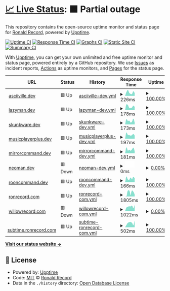 # [📈 Live Status](https://doctorfree.github.io/upptime): <!--live status--> **🟧 Partial outage**

This repository contains the open-source uptime monitor and status page for [Ronald Record](http://ronrecord.com), powered by [Upptime](https://github.com/upptime/upptime).

[![Uptime CI](https://github.com/doctorfree/upptime/workflows/Uptime%20CI/badge.svg)](https://github.com/doctorfree/upptime/actions?query=workflow%3A%22Uptime+CI%22)
[![Response Time CI](https://github.com/doctorfree/upptime/workflows/Response%20Time%20CI/badge.svg)](https://github.com/doctorfree/upptime/actions?query=workflow%3A%22Response+Time+CI%22)
[![Graphs CI](https://github.com/doctorfree/upptime/workflows/Graphs%20CI/badge.svg)](https://github.com/doctorfree/upptime/actions?query=workflow%3A%22Graphs+CI%22)
[![Static Site CI](https://github.com/doctorfree/upptime/workflows/Static%20Site%20CI/badge.svg)](https://github.com/doctorfree/upptime/actions?query=workflow%3A%22Static+Site+CI%22)
[![Summary CI](https://github.com/doctorfree/upptime/workflows/Summary%20CI/badge.svg)](https://github.com/doctorfree/upptime/actions?query=workflow%3A%22Summary+CI%22)

With [Upptime](https://upptime.js.org), you can get your own unlimited and free uptime monitor and status page, powered entirely by a GitHub repository. We use [Issues](https://github.com/doctorfree/upptime/issues) as incident reports, [Actions](https://github.com/doctorfree/upptime/actions) as uptime monitors, and [Pages](https://doctorfree.github.io/upptime) for the status page.

<!--start: status pages-->
<!-- This summary is generated by Upptime (https://github.com/upptime/upptime) -->
<!-- Do not edit this manually, your changes will be overwritten -->
<!-- prettier-ignore -->
| URL | Status | History | Response Time | Uptime |
| --- | ------ | ------- | ------------- | ------ |
| <img alt="" src="https://icons.duckduckgo.com/ip3/asciiville.dev.ico" height="13"> [asciiville.dev](https://asciiville.dev) | 🟩 Up | [asciiville-dev.yml](https://github.com/doctorfree/upptime/commits/HEAD/history/asciiville-dev.yml) | <details><summary><img alt="Response time graph" src="./graphs/asciiville-dev/response-time-week.png" height="20"> 226ms</summary><br><a href="https://doctorfree.github.io/upptime/history/asciiville-dev"><img alt="Response time 170" src="https://img.shields.io/endpoint?url=https%3A%2F%2Fraw.githubusercontent.com%2Fdoctorfree%2Fupptime%2FHEAD%2Fapi%2Fasciiville-dev%2Fresponse-time.json"></a><br><a href="https://doctorfree.github.io/upptime/history/asciiville-dev"><img alt="24-hour response time 200" src="https://img.shields.io/endpoint?url=https%3A%2F%2Fraw.githubusercontent.com%2Fdoctorfree%2Fupptime%2FHEAD%2Fapi%2Fasciiville-dev%2Fresponse-time-day.json"></a><br><a href="https://doctorfree.github.io/upptime/history/asciiville-dev"><img alt="7-day response time 226" src="https://img.shields.io/endpoint?url=https%3A%2F%2Fraw.githubusercontent.com%2Fdoctorfree%2Fupptime%2FHEAD%2Fapi%2Fasciiville-dev%2Fresponse-time-week.json"></a><br><a href="https://doctorfree.github.io/upptime/history/asciiville-dev"><img alt="30-day response time 220" src="https://img.shields.io/endpoint?url=https%3A%2F%2Fraw.githubusercontent.com%2Fdoctorfree%2Fupptime%2FHEAD%2Fapi%2Fasciiville-dev%2Fresponse-time-month.json"></a><br><a href="https://doctorfree.github.io/upptime/history/asciiville-dev"><img alt="1-year response time 181" src="https://img.shields.io/endpoint?url=https%3A%2F%2Fraw.githubusercontent.com%2Fdoctorfree%2Fupptime%2FHEAD%2Fapi%2Fasciiville-dev%2Fresponse-time-year.json"></a></details> | <details><summary><a href="https://doctorfree.github.io/upptime/history/asciiville-dev">100.00%</a></summary><a href="https://doctorfree.github.io/upptime/history/asciiville-dev"><img alt="All-time uptime 100.00%" src="https://img.shields.io/endpoint?url=https%3A%2F%2Fraw.githubusercontent.com%2Fdoctorfree%2Fupptime%2FHEAD%2Fapi%2Fasciiville-dev%2Fuptime.json"></a><br><a href="https://doctorfree.github.io/upptime/history/asciiville-dev"><img alt="24-hour uptime 100.00%" src="https://img.shields.io/endpoint?url=https%3A%2F%2Fraw.githubusercontent.com%2Fdoctorfree%2Fupptime%2FHEAD%2Fapi%2Fasciiville-dev%2Fuptime-day.json"></a><br><a href="https://doctorfree.github.io/upptime/history/asciiville-dev"><img alt="7-day uptime 100.00%" src="https://img.shields.io/endpoint?url=https%3A%2F%2Fraw.githubusercontent.com%2Fdoctorfree%2Fupptime%2FHEAD%2Fapi%2Fasciiville-dev%2Fuptime-week.json"></a><br><a href="https://doctorfree.github.io/upptime/history/asciiville-dev"><img alt="30-day uptime 100.00%" src="https://img.shields.io/endpoint?url=https%3A%2F%2Fraw.githubusercontent.com%2Fdoctorfree%2Fupptime%2FHEAD%2Fapi%2Fasciiville-dev%2Fuptime-month.json"></a><br><a href="https://doctorfree.github.io/upptime/history/asciiville-dev"><img alt="1-year uptime 100.00%" src="https://img.shields.io/endpoint?url=https%3A%2F%2Fraw.githubusercontent.com%2Fdoctorfree%2Fupptime%2FHEAD%2Fapi%2Fasciiville-dev%2Fuptime-year.json"></a></details>
| <img alt="" src="https://icons.duckduckgo.com/ip3/lazyman.dev.ico" height="13"> [lazyman.dev](https://lazyman.dev) | 🟩 Up | [lazyman-dev.yml](https://github.com/doctorfree/upptime/commits/HEAD/history/lazyman-dev.yml) | <details><summary><img alt="Response time graph" src="./graphs/lazyman-dev/response-time-week.png" height="20"> 178ms</summary><br><a href="https://doctorfree.github.io/upptime/history/lazyman-dev"><img alt="Response time 168" src="https://img.shields.io/endpoint?url=https%3A%2F%2Fraw.githubusercontent.com%2Fdoctorfree%2Fupptime%2FHEAD%2Fapi%2Flazyman-dev%2Fresponse-time.json"></a><br><a href="https://doctorfree.github.io/upptime/history/lazyman-dev"><img alt="24-hour response time 191" src="https://img.shields.io/endpoint?url=https%3A%2F%2Fraw.githubusercontent.com%2Fdoctorfree%2Fupptime%2FHEAD%2Fapi%2Flazyman-dev%2Fresponse-time-day.json"></a><br><a href="https://doctorfree.github.io/upptime/history/lazyman-dev"><img alt="7-day response time 178" src="https://img.shields.io/endpoint?url=https%3A%2F%2Fraw.githubusercontent.com%2Fdoctorfree%2Fupptime%2FHEAD%2Fapi%2Flazyman-dev%2Fresponse-time-week.json"></a><br><a href="https://doctorfree.github.io/upptime/history/lazyman-dev"><img alt="30-day response time 214" src="https://img.shields.io/endpoint?url=https%3A%2F%2Fraw.githubusercontent.com%2Fdoctorfree%2Fupptime%2FHEAD%2Fapi%2Flazyman-dev%2Fresponse-time-month.json"></a><br><a href="https://doctorfree.github.io/upptime/history/lazyman-dev"><img alt="1-year response time 174" src="https://img.shields.io/endpoint?url=https%3A%2F%2Fraw.githubusercontent.com%2Fdoctorfree%2Fupptime%2FHEAD%2Fapi%2Flazyman-dev%2Fresponse-time-year.json"></a></details> | <details><summary><a href="https://doctorfree.github.io/upptime/history/lazyman-dev">100.00%</a></summary><a href="https://doctorfree.github.io/upptime/history/lazyman-dev"><img alt="All-time uptime 100.00%" src="https://img.shields.io/endpoint?url=https%3A%2F%2Fraw.githubusercontent.com%2Fdoctorfree%2Fupptime%2FHEAD%2Fapi%2Flazyman-dev%2Fuptime.json"></a><br><a href="https://doctorfree.github.io/upptime/history/lazyman-dev"><img alt="24-hour uptime 100.00%" src="https://img.shields.io/endpoint?url=https%3A%2F%2Fraw.githubusercontent.com%2Fdoctorfree%2Fupptime%2FHEAD%2Fapi%2Flazyman-dev%2Fuptime-day.json"></a><br><a href="https://doctorfree.github.io/upptime/history/lazyman-dev"><img alt="7-day uptime 100.00%" src="https://img.shields.io/endpoint?url=https%3A%2F%2Fraw.githubusercontent.com%2Fdoctorfree%2Fupptime%2FHEAD%2Fapi%2Flazyman-dev%2Fuptime-week.json"></a><br><a href="https://doctorfree.github.io/upptime/history/lazyman-dev"><img alt="30-day uptime 100.00%" src="https://img.shields.io/endpoint?url=https%3A%2F%2Fraw.githubusercontent.com%2Fdoctorfree%2Fupptime%2FHEAD%2Fapi%2Flazyman-dev%2Fuptime-month.json"></a><br><a href="https://doctorfree.github.io/upptime/history/lazyman-dev"><img alt="1-year uptime 100.00%" src="https://img.shields.io/endpoint?url=https%3A%2F%2Fraw.githubusercontent.com%2Fdoctorfree%2Fupptime%2FHEAD%2Fapi%2Flazyman-dev%2Fuptime-year.json"></a></details>
| <img alt="" src="https://icons.duckduckgo.com/ip3/skunkware.dev.ico" height="13"> [skunkware.dev](https://skunkware.dev) | 🟩 Up | [skunkware-dev.yml](https://github.com/doctorfree/upptime/commits/HEAD/history/skunkware-dev.yml) | <details><summary><img alt="Response time graph" src="./graphs/skunkware-dev/response-time-week.png" height="20"> 173ms</summary><br><a href="https://doctorfree.github.io/upptime/history/skunkware-dev"><img alt="Response time 166" src="https://img.shields.io/endpoint?url=https%3A%2F%2Fraw.githubusercontent.com%2Fdoctorfree%2Fupptime%2FHEAD%2Fapi%2Fskunkware-dev%2Fresponse-time.json"></a><br><a href="https://doctorfree.github.io/upptime/history/skunkware-dev"><img alt="24-hour response time 161" src="https://img.shields.io/endpoint?url=https%3A%2F%2Fraw.githubusercontent.com%2Fdoctorfree%2Fupptime%2FHEAD%2Fapi%2Fskunkware-dev%2Fresponse-time-day.json"></a><br><a href="https://doctorfree.github.io/upptime/history/skunkware-dev"><img alt="7-day response time 173" src="https://img.shields.io/endpoint?url=https%3A%2F%2Fraw.githubusercontent.com%2Fdoctorfree%2Fupptime%2FHEAD%2Fapi%2Fskunkware-dev%2Fresponse-time-week.json"></a><br><a href="https://doctorfree.github.io/upptime/history/skunkware-dev"><img alt="30-day response time 198" src="https://img.shields.io/endpoint?url=https%3A%2F%2Fraw.githubusercontent.com%2Fdoctorfree%2Fupptime%2FHEAD%2Fapi%2Fskunkware-dev%2Fresponse-time-month.json"></a><br><a href="https://doctorfree.github.io/upptime/history/skunkware-dev"><img alt="1-year response time 175" src="https://img.shields.io/endpoint?url=https%3A%2F%2Fraw.githubusercontent.com%2Fdoctorfree%2Fupptime%2FHEAD%2Fapi%2Fskunkware-dev%2Fresponse-time-year.json"></a></details> | <details><summary><a href="https://doctorfree.github.io/upptime/history/skunkware-dev">100.00%</a></summary><a href="https://doctorfree.github.io/upptime/history/skunkware-dev"><img alt="All-time uptime 100.00%" src="https://img.shields.io/endpoint?url=https%3A%2F%2Fraw.githubusercontent.com%2Fdoctorfree%2Fupptime%2FHEAD%2Fapi%2Fskunkware-dev%2Fuptime.json"></a><br><a href="https://doctorfree.github.io/upptime/history/skunkware-dev"><img alt="24-hour uptime 100.00%" src="https://img.shields.io/endpoint?url=https%3A%2F%2Fraw.githubusercontent.com%2Fdoctorfree%2Fupptime%2FHEAD%2Fapi%2Fskunkware-dev%2Fuptime-day.json"></a><br><a href="https://doctorfree.github.io/upptime/history/skunkware-dev"><img alt="7-day uptime 100.00%" src="https://img.shields.io/endpoint?url=https%3A%2F%2Fraw.githubusercontent.com%2Fdoctorfree%2Fupptime%2FHEAD%2Fapi%2Fskunkware-dev%2Fuptime-week.json"></a><br><a href="https://doctorfree.github.io/upptime/history/skunkware-dev"><img alt="30-day uptime 100.00%" src="https://img.shields.io/endpoint?url=https%3A%2F%2Fraw.githubusercontent.com%2Fdoctorfree%2Fupptime%2FHEAD%2Fapi%2Fskunkware-dev%2Fuptime-month.json"></a><br><a href="https://doctorfree.github.io/upptime/history/skunkware-dev"><img alt="1-year uptime 100.00%" src="https://img.shields.io/endpoint?url=https%3A%2F%2Fraw.githubusercontent.com%2Fdoctorfree%2Fupptime%2FHEAD%2Fapi%2Fskunkware-dev%2Fuptime-year.json"></a></details>
| <img alt="" src="https://icons.duckduckgo.com/ip3/musicplayerplus.dev.ico" height="13"> [musicplayerplus.dev](https://musicplayerplus.dev) | 🟩 Up | [musicplayerplus-dev.yml](https://github.com/doctorfree/upptime/commits/HEAD/history/musicplayerplus-dev.yml) | <details><summary><img alt="Response time graph" src="./graphs/musicplayerplus-dev/response-time-week.png" height="20"> 197ms</summary><br><a href="https://doctorfree.github.io/upptime/history/musicplayerplus-dev"><img alt="Response time 177" src="https://img.shields.io/endpoint?url=https%3A%2F%2Fraw.githubusercontent.com%2Fdoctorfree%2Fupptime%2FHEAD%2Fapi%2Fmusicplayerplus-dev%2Fresponse-time.json"></a><br><a href="https://doctorfree.github.io/upptime/history/musicplayerplus-dev"><img alt="24-hour response time 189" src="https://img.shields.io/endpoint?url=https%3A%2F%2Fraw.githubusercontent.com%2Fdoctorfree%2Fupptime%2FHEAD%2Fapi%2Fmusicplayerplus-dev%2Fresponse-time-day.json"></a><br><a href="https://doctorfree.github.io/upptime/history/musicplayerplus-dev"><img alt="7-day response time 197" src="https://img.shields.io/endpoint?url=https%3A%2F%2Fraw.githubusercontent.com%2Fdoctorfree%2Fupptime%2FHEAD%2Fapi%2Fmusicplayerplus-dev%2Fresponse-time-week.json"></a><br><a href="https://doctorfree.github.io/upptime/history/musicplayerplus-dev"><img alt="30-day response time 210" src="https://img.shields.io/endpoint?url=https%3A%2F%2Fraw.githubusercontent.com%2Fdoctorfree%2Fupptime%2FHEAD%2Fapi%2Fmusicplayerplus-dev%2Fresponse-time-month.json"></a><br><a href="https://doctorfree.github.io/upptime/history/musicplayerplus-dev"><img alt="1-year response time 187" src="https://img.shields.io/endpoint?url=https%3A%2F%2Fraw.githubusercontent.com%2Fdoctorfree%2Fupptime%2FHEAD%2Fapi%2Fmusicplayerplus-dev%2Fresponse-time-year.json"></a></details> | <details><summary><a href="https://doctorfree.github.io/upptime/history/musicplayerplus-dev">100.00%</a></summary><a href="https://doctorfree.github.io/upptime/history/musicplayerplus-dev"><img alt="All-time uptime 100.00%" src="https://img.shields.io/endpoint?url=https%3A%2F%2Fraw.githubusercontent.com%2Fdoctorfree%2Fupptime%2FHEAD%2Fapi%2Fmusicplayerplus-dev%2Fuptime.json"></a><br><a href="https://doctorfree.github.io/upptime/history/musicplayerplus-dev"><img alt="24-hour uptime 100.00%" src="https://img.shields.io/endpoint?url=https%3A%2F%2Fraw.githubusercontent.com%2Fdoctorfree%2Fupptime%2FHEAD%2Fapi%2Fmusicplayerplus-dev%2Fuptime-day.json"></a><br><a href="https://doctorfree.github.io/upptime/history/musicplayerplus-dev"><img alt="7-day uptime 100.00%" src="https://img.shields.io/endpoint?url=https%3A%2F%2Fraw.githubusercontent.com%2Fdoctorfree%2Fupptime%2FHEAD%2Fapi%2Fmusicplayerplus-dev%2Fuptime-week.json"></a><br><a href="https://doctorfree.github.io/upptime/history/musicplayerplus-dev"><img alt="30-day uptime 100.00%" src="https://img.shields.io/endpoint?url=https%3A%2F%2Fraw.githubusercontent.com%2Fdoctorfree%2Fupptime%2FHEAD%2Fapi%2Fmusicplayerplus-dev%2Fuptime-month.json"></a><br><a href="https://doctorfree.github.io/upptime/history/musicplayerplus-dev"><img alt="1-year uptime 100.00%" src="https://img.shields.io/endpoint?url=https%3A%2F%2Fraw.githubusercontent.com%2Fdoctorfree%2Fupptime%2FHEAD%2Fapi%2Fmusicplayerplus-dev%2Fuptime-year.json"></a></details>
| <img alt="" src="https://icons.duckduckgo.com/ip3/mirrorcommand.dev.ico" height="13"> [mirrorcommand.dev](https://mirrorcommand.dev) | 🟩 Up | [mirrorcommand-dev.yml](https://github.com/doctorfree/upptime/commits/HEAD/history/mirrorcommand-dev.yml) | <details><summary><img alt="Response time graph" src="./graphs/mirrorcommand-dev/response-time-week.png" height="20"> 181ms</summary><br><a href="https://doctorfree.github.io/upptime/history/mirrorcommand-dev"><img alt="Response time 182" src="https://img.shields.io/endpoint?url=https%3A%2F%2Fraw.githubusercontent.com%2Fdoctorfree%2Fupptime%2FHEAD%2Fapi%2Fmirrorcommand-dev%2Fresponse-time.json"></a><br><a href="https://doctorfree.github.io/upptime/history/mirrorcommand-dev"><img alt="24-hour response time 169" src="https://img.shields.io/endpoint?url=https%3A%2F%2Fraw.githubusercontent.com%2Fdoctorfree%2Fupptime%2FHEAD%2Fapi%2Fmirrorcommand-dev%2Fresponse-time-day.json"></a><br><a href="https://doctorfree.github.io/upptime/history/mirrorcommand-dev"><img alt="7-day response time 181" src="https://img.shields.io/endpoint?url=https%3A%2F%2Fraw.githubusercontent.com%2Fdoctorfree%2Fupptime%2FHEAD%2Fapi%2Fmirrorcommand-dev%2Fresponse-time-week.json"></a><br><a href="https://doctorfree.github.io/upptime/history/mirrorcommand-dev"><img alt="30-day response time 215" src="https://img.shields.io/endpoint?url=https%3A%2F%2Fraw.githubusercontent.com%2Fdoctorfree%2Fupptime%2FHEAD%2Fapi%2Fmirrorcommand-dev%2Fresponse-time-month.json"></a><br><a href="https://doctorfree.github.io/upptime/history/mirrorcommand-dev"><img alt="1-year response time 182" src="https://img.shields.io/endpoint?url=https%3A%2F%2Fraw.githubusercontent.com%2Fdoctorfree%2Fupptime%2FHEAD%2Fapi%2Fmirrorcommand-dev%2Fresponse-time-year.json"></a></details> | <details><summary><a href="https://doctorfree.github.io/upptime/history/mirrorcommand-dev">100.00%</a></summary><a href="https://doctorfree.github.io/upptime/history/mirrorcommand-dev"><img alt="All-time uptime 100.00%" src="https://img.shields.io/endpoint?url=https%3A%2F%2Fraw.githubusercontent.com%2Fdoctorfree%2Fupptime%2FHEAD%2Fapi%2Fmirrorcommand-dev%2Fuptime.json"></a><br><a href="https://doctorfree.github.io/upptime/history/mirrorcommand-dev"><img alt="24-hour uptime 100.00%" src="https://img.shields.io/endpoint?url=https%3A%2F%2Fraw.githubusercontent.com%2Fdoctorfree%2Fupptime%2FHEAD%2Fapi%2Fmirrorcommand-dev%2Fuptime-day.json"></a><br><a href="https://doctorfree.github.io/upptime/history/mirrorcommand-dev"><img alt="7-day uptime 100.00%" src="https://img.shields.io/endpoint?url=https%3A%2F%2Fraw.githubusercontent.com%2Fdoctorfree%2Fupptime%2FHEAD%2Fapi%2Fmirrorcommand-dev%2Fuptime-week.json"></a><br><a href="https://doctorfree.github.io/upptime/history/mirrorcommand-dev"><img alt="30-day uptime 100.00%" src="https://img.shields.io/endpoint?url=https%3A%2F%2Fraw.githubusercontent.com%2Fdoctorfree%2Fupptime%2FHEAD%2Fapi%2Fmirrorcommand-dev%2Fuptime-month.json"></a><br><a href="https://doctorfree.github.io/upptime/history/mirrorcommand-dev"><img alt="1-year uptime 100.00%" src="https://img.shields.io/endpoint?url=https%3A%2F%2Fraw.githubusercontent.com%2Fdoctorfree%2Fupptime%2FHEAD%2Fapi%2Fmirrorcommand-dev%2Fuptime-year.json"></a></details>
| <img alt="" src="https://icons.duckduckgo.com/ip3/neoman.dev.ico" height="13"> [neoman.dev](https://neoman.dev) | 🟥 Down | [neoman-dev.yml](https://github.com/doctorfree/upptime/commits/HEAD/history/neoman-dev.yml) | <details><summary><img alt="Response time graph" src="./graphs/neoman-dev/response-time-week.png" height="20"> 0ms</summary><br><a href="https://doctorfree.github.io/upptime/history/neoman-dev"><img alt="Response time 0" src="https://img.shields.io/endpoint?url=https%3A%2F%2Fraw.githubusercontent.com%2Fdoctorfree%2Fupptime%2FHEAD%2Fapi%2Fneoman-dev%2Fresponse-time.json"></a><br><a href="https://doctorfree.github.io/upptime/history/neoman-dev"><img alt="24-hour response time 0" src="https://img.shields.io/endpoint?url=https%3A%2F%2Fraw.githubusercontent.com%2Fdoctorfree%2Fupptime%2FHEAD%2Fapi%2Fneoman-dev%2Fresponse-time-day.json"></a><br><a href="https://doctorfree.github.io/upptime/history/neoman-dev"><img alt="7-day response time 0" src="https://img.shields.io/endpoint?url=https%3A%2F%2Fraw.githubusercontent.com%2Fdoctorfree%2Fupptime%2FHEAD%2Fapi%2Fneoman-dev%2Fresponse-time-week.json"></a><br><a href="https://doctorfree.github.io/upptime/history/neoman-dev"><img alt="30-day response time 0" src="https://img.shields.io/endpoint?url=https%3A%2F%2Fraw.githubusercontent.com%2Fdoctorfree%2Fupptime%2FHEAD%2Fapi%2Fneoman-dev%2Fresponse-time-month.json"></a><br><a href="https://doctorfree.github.io/upptime/history/neoman-dev"><img alt="1-year response time 0" src="https://img.shields.io/endpoint?url=https%3A%2F%2Fraw.githubusercontent.com%2Fdoctorfree%2Fupptime%2FHEAD%2Fapi%2Fneoman-dev%2Fresponse-time-year.json"></a></details> | <details><summary><a href="https://doctorfree.github.io/upptime/history/neoman-dev">0.00%</a></summary><a href="https://doctorfree.github.io/upptime/history/neoman-dev"><img alt="All-time uptime 6.92%" src="https://img.shields.io/endpoint?url=https%3A%2F%2Fraw.githubusercontent.com%2Fdoctorfree%2Fupptime%2FHEAD%2Fapi%2Fneoman-dev%2Fuptime.json"></a><br><a href="https://doctorfree.github.io/upptime/history/neoman-dev"><img alt="24-hour uptime 0.00%" src="https://img.shields.io/endpoint?url=https%3A%2F%2Fraw.githubusercontent.com%2Fdoctorfree%2Fupptime%2FHEAD%2Fapi%2Fneoman-dev%2Fuptime-day.json"></a><br><a href="https://doctorfree.github.io/upptime/history/neoman-dev"><img alt="7-day uptime 0.00%" src="https://img.shields.io/endpoint?url=https%3A%2F%2Fraw.githubusercontent.com%2Fdoctorfree%2Fupptime%2FHEAD%2Fapi%2Fneoman-dev%2Fuptime-week.json"></a><br><a href="https://doctorfree.github.io/upptime/history/neoman-dev"><img alt="30-day uptime 0.00%" src="https://img.shields.io/endpoint?url=https%3A%2F%2Fraw.githubusercontent.com%2Fdoctorfree%2Fupptime%2FHEAD%2Fapi%2Fneoman-dev%2Fuptime-month.json"></a><br><a href="https://doctorfree.github.io/upptime/history/neoman-dev"><img alt="1-year uptime 0.00%" src="https://img.shields.io/endpoint?url=https%3A%2F%2Fraw.githubusercontent.com%2Fdoctorfree%2Fupptime%2FHEAD%2Fapi%2Fneoman-dev%2Fuptime-year.json"></a></details>
| <img alt="" src="https://icons.duckduckgo.com/ip3/rooncommand.dev.ico" height="13"> [rooncommand.dev](https://rooncommand.dev) | 🟩 Up | [rooncommand-dev.yml](https://github.com/doctorfree/upptime/commits/HEAD/history/rooncommand-dev.yml) | <details><summary><img alt="Response time graph" src="./graphs/rooncommand-dev/response-time-week.png" height="20"> 166ms</summary><br><a href="https://doctorfree.github.io/upptime/history/rooncommand-dev"><img alt="Response time 167" src="https://img.shields.io/endpoint?url=https%3A%2F%2Fraw.githubusercontent.com%2Fdoctorfree%2Fupptime%2FHEAD%2Fapi%2Frooncommand-dev%2Fresponse-time.json"></a><br><a href="https://doctorfree.github.io/upptime/history/rooncommand-dev"><img alt="24-hour response time 142" src="https://img.shields.io/endpoint?url=https%3A%2F%2Fraw.githubusercontent.com%2Fdoctorfree%2Fupptime%2FHEAD%2Fapi%2Frooncommand-dev%2Fresponse-time-day.json"></a><br><a href="https://doctorfree.github.io/upptime/history/rooncommand-dev"><img alt="7-day response time 166" src="https://img.shields.io/endpoint?url=https%3A%2F%2Fraw.githubusercontent.com%2Fdoctorfree%2Fupptime%2FHEAD%2Fapi%2Frooncommand-dev%2Fresponse-time-week.json"></a><br><a href="https://doctorfree.github.io/upptime/history/rooncommand-dev"><img alt="30-day response time 200" src="https://img.shields.io/endpoint?url=https%3A%2F%2Fraw.githubusercontent.com%2Fdoctorfree%2Fupptime%2FHEAD%2Fapi%2Frooncommand-dev%2Fresponse-time-month.json"></a><br><a href="https://doctorfree.github.io/upptime/history/rooncommand-dev"><img alt="1-year response time 175" src="https://img.shields.io/endpoint?url=https%3A%2F%2Fraw.githubusercontent.com%2Fdoctorfree%2Fupptime%2FHEAD%2Fapi%2Frooncommand-dev%2Fresponse-time-year.json"></a></details> | <details><summary><a href="https://doctorfree.github.io/upptime/history/rooncommand-dev">100.00%</a></summary><a href="https://doctorfree.github.io/upptime/history/rooncommand-dev"><img alt="All-time uptime 100.00%" src="https://img.shields.io/endpoint?url=https%3A%2F%2Fraw.githubusercontent.com%2Fdoctorfree%2Fupptime%2FHEAD%2Fapi%2Frooncommand-dev%2Fuptime.json"></a><br><a href="https://doctorfree.github.io/upptime/history/rooncommand-dev"><img alt="24-hour uptime 100.00%" src="https://img.shields.io/endpoint?url=https%3A%2F%2Fraw.githubusercontent.com%2Fdoctorfree%2Fupptime%2FHEAD%2Fapi%2Frooncommand-dev%2Fuptime-day.json"></a><br><a href="https://doctorfree.github.io/upptime/history/rooncommand-dev"><img alt="7-day uptime 100.00%" src="https://img.shields.io/endpoint?url=https%3A%2F%2Fraw.githubusercontent.com%2Fdoctorfree%2Fupptime%2FHEAD%2Fapi%2Frooncommand-dev%2Fuptime-week.json"></a><br><a href="https://doctorfree.github.io/upptime/history/rooncommand-dev"><img alt="30-day uptime 100.00%" src="https://img.shields.io/endpoint?url=https%3A%2F%2Fraw.githubusercontent.com%2Fdoctorfree%2Fupptime%2FHEAD%2Fapi%2Frooncommand-dev%2Fuptime-month.json"></a><br><a href="https://doctorfree.github.io/upptime/history/rooncommand-dev"><img alt="1-year uptime 100.00%" src="https://img.shields.io/endpoint?url=https%3A%2F%2Fraw.githubusercontent.com%2Fdoctorfree%2Fupptime%2FHEAD%2Fapi%2Frooncommand-dev%2Fuptime-year.json"></a></details>
| <img alt="" src="https://icons.duckduckgo.com/ip3/ronrecord.com.ico" height="13"> [ronrecord.com](https://ronrecord.com) | 🟩 Up | [ronrecord-com.yml](https://github.com/doctorfree/upptime/commits/HEAD/history/ronrecord-com.yml) | <details><summary><img alt="Response time graph" src="./graphs/ronrecord-com/response-time-week.png" height="20"> 1805ms</summary><br><a href="https://doctorfree.github.io/upptime/history/ronrecord-com"><img alt="Response time 1108" src="https://img.shields.io/endpoint?url=https%3A%2F%2Fraw.githubusercontent.com%2Fdoctorfree%2Fupptime%2FHEAD%2Fapi%2Fronrecord-com%2Fresponse-time.json"></a><br><a href="https://doctorfree.github.io/upptime/history/ronrecord-com"><img alt="24-hour response time 606" src="https://img.shields.io/endpoint?url=https%3A%2F%2Fraw.githubusercontent.com%2Fdoctorfree%2Fupptime%2FHEAD%2Fapi%2Fronrecord-com%2Fresponse-time-day.json"></a><br><a href="https://doctorfree.github.io/upptime/history/ronrecord-com"><img alt="7-day response time 1805" src="https://img.shields.io/endpoint?url=https%3A%2F%2Fraw.githubusercontent.com%2Fdoctorfree%2Fupptime%2FHEAD%2Fapi%2Fronrecord-com%2Fresponse-time-week.json"></a><br><a href="https://doctorfree.github.io/upptime/history/ronrecord-com"><img alt="30-day response time 1723" src="https://img.shields.io/endpoint?url=https%3A%2F%2Fraw.githubusercontent.com%2Fdoctorfree%2Fupptime%2FHEAD%2Fapi%2Fronrecord-com%2Fresponse-time-month.json"></a><br><a href="https://doctorfree.github.io/upptime/history/ronrecord-com"><img alt="1-year response time 1194" src="https://img.shields.io/endpoint?url=https%3A%2F%2Fraw.githubusercontent.com%2Fdoctorfree%2Fupptime%2FHEAD%2Fapi%2Fronrecord-com%2Fresponse-time-year.json"></a></details> | <details><summary><a href="https://doctorfree.github.io/upptime/history/ronrecord-com">100.00%</a></summary><a href="https://doctorfree.github.io/upptime/history/ronrecord-com"><img alt="All-time uptime 99.99%" src="https://img.shields.io/endpoint?url=https%3A%2F%2Fraw.githubusercontent.com%2Fdoctorfree%2Fupptime%2FHEAD%2Fapi%2Fronrecord-com%2Fuptime.json"></a><br><a href="https://doctorfree.github.io/upptime/history/ronrecord-com"><img alt="24-hour uptime 100.00%" src="https://img.shields.io/endpoint?url=https%3A%2F%2Fraw.githubusercontent.com%2Fdoctorfree%2Fupptime%2FHEAD%2Fapi%2Fronrecord-com%2Fuptime-day.json"></a><br><a href="https://doctorfree.github.io/upptime/history/ronrecord-com"><img alt="7-day uptime 100.00%" src="https://img.shields.io/endpoint?url=https%3A%2F%2Fraw.githubusercontent.com%2Fdoctorfree%2Fupptime%2FHEAD%2Fapi%2Fronrecord-com%2Fuptime-week.json"></a><br><a href="https://doctorfree.github.io/upptime/history/ronrecord-com"><img alt="30-day uptime 100.00%" src="https://img.shields.io/endpoint?url=https%3A%2F%2Fraw.githubusercontent.com%2Fdoctorfree%2Fupptime%2FHEAD%2Fapi%2Fronrecord-com%2Fuptime-month.json"></a><br><a href="https://doctorfree.github.io/upptime/history/ronrecord-com"><img alt="1-year uptime 99.98%" src="https://img.shields.io/endpoint?url=https%3A%2F%2Fraw.githubusercontent.com%2Fdoctorfree%2Fupptime%2FHEAD%2Fapi%2Fronrecord-com%2Fuptime-year.json"></a></details>
| <img alt="" src="https://icons.duckduckgo.com/ip3/willowrecord.com.ico" height="13"> [willowrecord.com](https://willowrecord.com) | 🟥 Down | [willowrecord-com.yml](https://github.com/doctorfree/upptime/commits/HEAD/history/willowrecord-com.yml) | <details><summary><img alt="Response time graph" src="./graphs/willowrecord-com/response-time-week.png" height="20"> 1022ms</summary><br><a href="https://doctorfree.github.io/upptime/history/willowrecord-com"><img alt="Response time 797" src="https://img.shields.io/endpoint?url=https%3A%2F%2Fraw.githubusercontent.com%2Fdoctorfree%2Fupptime%2FHEAD%2Fapi%2Fwillowrecord-com%2Fresponse-time.json"></a><br><a href="https://doctorfree.github.io/upptime/history/willowrecord-com"><img alt="24-hour response time 1046" src="https://img.shields.io/endpoint?url=https%3A%2F%2Fraw.githubusercontent.com%2Fdoctorfree%2Fupptime%2FHEAD%2Fapi%2Fwillowrecord-com%2Fresponse-time-day.json"></a><br><a href="https://doctorfree.github.io/upptime/history/willowrecord-com"><img alt="7-day response time 1022" src="https://img.shields.io/endpoint?url=https%3A%2F%2Fraw.githubusercontent.com%2Fdoctorfree%2Fupptime%2FHEAD%2Fapi%2Fwillowrecord-com%2Fresponse-time-week.json"></a><br><a href="https://doctorfree.github.io/upptime/history/willowrecord-com"><img alt="30-day response time 959" src="https://img.shields.io/endpoint?url=https%3A%2F%2Fraw.githubusercontent.com%2Fdoctorfree%2Fupptime%2FHEAD%2Fapi%2Fwillowrecord-com%2Fresponse-time-month.json"></a><br><a href="https://doctorfree.github.io/upptime/history/willowrecord-com"><img alt="1-year response time 879" src="https://img.shields.io/endpoint?url=https%3A%2F%2Fraw.githubusercontent.com%2Fdoctorfree%2Fupptime%2FHEAD%2Fapi%2Fwillowrecord-com%2Fresponse-time-year.json"></a></details> | <details><summary><a href="https://doctorfree.github.io/upptime/history/willowrecord-com">0.00%</a></summary><a href="https://doctorfree.github.io/upptime/history/willowrecord-com"><img alt="All-time uptime 46.21%" src="https://img.shields.io/endpoint?url=https%3A%2F%2Fraw.githubusercontent.com%2Fdoctorfree%2Fupptime%2FHEAD%2Fapi%2Fwillowrecord-com%2Fuptime.json"></a><br><a href="https://doctorfree.github.io/upptime/history/willowrecord-com"><img alt="24-hour uptime 0.00%" src="https://img.shields.io/endpoint?url=https%3A%2F%2Fraw.githubusercontent.com%2Fdoctorfree%2Fupptime%2FHEAD%2Fapi%2Fwillowrecord-com%2Fuptime-day.json"></a><br><a href="https://doctorfree.github.io/upptime/history/willowrecord-com"><img alt="7-day uptime 0.00%" src="https://img.shields.io/endpoint?url=https%3A%2F%2Fraw.githubusercontent.com%2Fdoctorfree%2Fupptime%2FHEAD%2Fapi%2Fwillowrecord-com%2Fuptime-week.json"></a><br><a href="https://doctorfree.github.io/upptime/history/willowrecord-com"><img alt="30-day uptime 0.00%" src="https://img.shields.io/endpoint?url=https%3A%2F%2Fraw.githubusercontent.com%2Fdoctorfree%2Fupptime%2FHEAD%2Fapi%2Fwillowrecord-com%2Fuptime-month.json"></a><br><a href="https://doctorfree.github.io/upptime/history/willowrecord-com"><img alt="1-year uptime 18.77%" src="https://img.shields.io/endpoint?url=https%3A%2F%2Fraw.githubusercontent.com%2Fdoctorfree%2Fupptime%2FHEAD%2Fapi%2Fwillowrecord-com%2Fuptime-year.json"></a></details>
| <img alt="" src="https://raw.githubusercontent.com/doctorfree/upptime/master/assets/dummy.ico" height="13"> [subtime.ronrecord.com](https://subtime.ronrecord.com) | 🟩 Up | [subtime-ronrecord-com.yml](https://github.com/doctorfree/upptime/commits/HEAD/history/subtime-ronrecord-com.yml) | <details><summary><img alt="Response time graph" src="./graphs/subtime-ronrecord-com/response-time-week.png" height="20"> 502ms</summary><br><a href="https://doctorfree.github.io/upptime/history/subtime-ronrecord-com"><img alt="Response time 415" src="https://img.shields.io/endpoint?url=https%3A%2F%2Fraw.githubusercontent.com%2Fdoctorfree%2Fupptime%2FHEAD%2Fapi%2Fsubtime-ronrecord-com%2Fresponse-time.json"></a><br><a href="https://doctorfree.github.io/upptime/history/subtime-ronrecord-com"><img alt="24-hour response time 524" src="https://img.shields.io/endpoint?url=https%3A%2F%2Fraw.githubusercontent.com%2Fdoctorfree%2Fupptime%2FHEAD%2Fapi%2Fsubtime-ronrecord-com%2Fresponse-time-day.json"></a><br><a href="https://doctorfree.github.io/upptime/history/subtime-ronrecord-com"><img alt="7-day response time 502" src="https://img.shields.io/endpoint?url=https%3A%2F%2Fraw.githubusercontent.com%2Fdoctorfree%2Fupptime%2FHEAD%2Fapi%2Fsubtime-ronrecord-com%2Fresponse-time-week.json"></a><br><a href="https://doctorfree.github.io/upptime/history/subtime-ronrecord-com"><img alt="30-day response time 485" src="https://img.shields.io/endpoint?url=https%3A%2F%2Fraw.githubusercontent.com%2Fdoctorfree%2Fupptime%2FHEAD%2Fapi%2Fsubtime-ronrecord-com%2Fresponse-time-month.json"></a><br><a href="https://doctorfree.github.io/upptime/history/subtime-ronrecord-com"><img alt="1-year response time 450" src="https://img.shields.io/endpoint?url=https%3A%2F%2Fraw.githubusercontent.com%2Fdoctorfree%2Fupptime%2FHEAD%2Fapi%2Fsubtime-ronrecord-com%2Fresponse-time-year.json"></a></details> | <details><summary><a href="https://doctorfree.github.io/upptime/history/subtime-ronrecord-com">100.00%</a></summary><a href="https://doctorfree.github.io/upptime/history/subtime-ronrecord-com"><img alt="All-time uptime 99.99%" src="https://img.shields.io/endpoint?url=https%3A%2F%2Fraw.githubusercontent.com%2Fdoctorfree%2Fupptime%2FHEAD%2Fapi%2Fsubtime-ronrecord-com%2Fuptime.json"></a><br><a href="https://doctorfree.github.io/upptime/history/subtime-ronrecord-com"><img alt="24-hour uptime 100.00%" src="https://img.shields.io/endpoint?url=https%3A%2F%2Fraw.githubusercontent.com%2Fdoctorfree%2Fupptime%2FHEAD%2Fapi%2Fsubtime-ronrecord-com%2Fuptime-day.json"></a><br><a href="https://doctorfree.github.io/upptime/history/subtime-ronrecord-com"><img alt="7-day uptime 100.00%" src="https://img.shields.io/endpoint?url=https%3A%2F%2Fraw.githubusercontent.com%2Fdoctorfree%2Fupptime%2FHEAD%2Fapi%2Fsubtime-ronrecord-com%2Fuptime-week.json"></a><br><a href="https://doctorfree.github.io/upptime/history/subtime-ronrecord-com"><img alt="30-day uptime 100.00%" src="https://img.shields.io/endpoint?url=https%3A%2F%2Fraw.githubusercontent.com%2Fdoctorfree%2Fupptime%2FHEAD%2Fapi%2Fsubtime-ronrecord-com%2Fuptime-month.json"></a><br><a href="https://doctorfree.github.io/upptime/history/subtime-ronrecord-com"><img alt="1-year uptime 100.00%" src="https://img.shields.io/endpoint?url=https%3A%2F%2Fraw.githubusercontent.com%2Fdoctorfree%2Fupptime%2FHEAD%2Fapi%2Fsubtime-ronrecord-com%2Fuptime-year.json"></a></details>

<!--end: status pages-->

[**Visit our status website →**](https://doctorfree.github.io/upptime)

## 📄 License

- Powered by: [Upptime](https://github.com/upptime/upptime)
- Code: [MIT](./LICENSE) © [Ronald Record](http://ronrecord.com)
- Data in the `./history` directory: [Open Database License](https://opendatacommons.org/licenses/odbl/1-0/)
